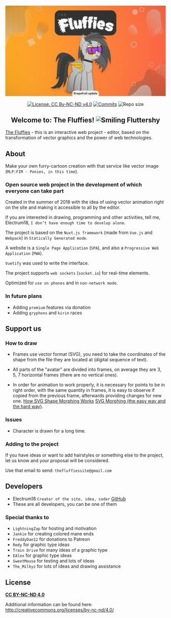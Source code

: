 <a href="https://the-fluffies.net" target="_blank" rel="noopener noreferrer"><img width="882" src="https://raw.githubusercontent.com/Electrum18/The-Fluffies/master/assets/img/announcement.png" alt="The Fluffies logo"></a>

<p align="center">
  <a href="https://github.com/Electrum18/The-Fluffies/blob/master/LICENSE"><img src="https://img.shields.io/badge/license-CC%20By--NC--ND%20v4.0-yellow.svg" alt="License: CC By-NC-ND v4.0"></a>
  <a href="https://github.com/Electrum18/The-Fluffies/commits/master"><img src="https://img.shields.io/github/last-commit/Electrum18/The-Fluffies.svg" alt="Commits"></a>
  <img src="https://img.shields.io/github/repo-size/Electrum18/The-Fluffies.svg" alt="Repo size">
</p>

<h2 align="center">Welcome to: The Fluffies! <img width="30" src="https://files.everypony.ru/smiles/09/de/61c292.png" alt="Smiling Fluttershy"></h2>

[The Fluffies](https://the-fluffies.net/) - this is an interactive web project - editor, based on the transformation of vector graphics and the power of web technologies.

## About
Make your own furry-cartoon creation with that service like vector image (`MLP:FIM - Ponies, in this time`).

### Open source web project in the development of which everyone can take part

Created in the summer of 2018 with the idea of ​​using vector animation right on the site and making it accessible to all by the editor.

If you are interested in drawing, programming and other activities, tell me, Electrum18, `I don’t have enough time to develop alone`.

The project is based on the `Nuxt.js framework` (made from `Vue.js` and `Webpack`) in `Statically Generated mode`.

A website is a `Single Page Application` (`SPA`), and also a `Progressive Web Application` (`PWA`).

`Vuetify` was used to write the interface.

The project supports `web sockets` (`socket.io`) for real-time elements.

Optimized for `use on phones` and in `non-network mode`.

### In future plans
- Adding `premium` features via donation
- Adding `gryphons` and `kirin` races

## Support us

### How to draw
- Frames use vector format (SVG), you need to take the coordinates of the shape from the file they are located at (digital sequence of text).

- All parts of the "avatar" are divided into frames, on average they are 3, 5, 7 horizontal frames (there are no vertical ones).

- In order for animation to work properly, it is necessary for points to be in right order, with the same quantity in frames, it is easy to observe if copied from the previous frame, afterwards providing changes for new one.
[How SVG Shape Morphing Works](https://css-tricks.com/svg-shape-morphing-works/)
[SVG Morphing (the easy way and the hard way)](https://codeburst.io/svg-morphing-the-easy-way-and-the-hard-way-c117a620b65f).

### Issues
- Character is drawn for a long time.

### Adding to the project
If you have ideas or want to add hairstyles or something else to the project, let us know and your proposal will be considered.

Use that email to send: `thefluffiessite@gmail.com`

## Developers

- Electrum18 `Creator of the site, idea, coder` [GitHub](https://github.com/Electrum18)
- These are all developers, you can be one of them

### Special thanks to

- `LightningZap` for hosting and motivation
- `Jankie` for creating colored mane ends
- `FreddyDan12` for donations to Patreon
- `Redy` for graphic type ideas
- `Train Drive` for many ideas of a graphic type
- `EAlex` for graphic type ideas
- `SweetMouse` for testing and lots of ideas
- `The_Milkyz` for lots of ideas and drawing assistance

## License
**[CC BY-NC-ND 4.0](https://github.com/Electrum18/The-Fluffies/blob/master/LICENSE)**

Additional information can be found here: http://creativecommons.org/licenses/by-nc-nd/4.0/
